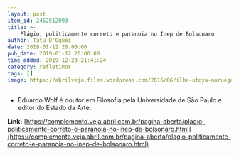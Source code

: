 ```yaml
---
layout: post
item_id: 2452512093
title: >-
    Plágio, politicamente correto e paranoia no Inep de Bolsonaro
author: Tatu D'Oquei
date: 2019-01-12 20:00:00
pub_date: 2019-01-12 20:00:00
time_added: 2019-12-23 21:41:24
category: refletimos
tags: []
image: https://abrilveja.files.wordpress.com/2016/06/ilha-utoya-noruega-20110722-original.jpeg
---
```


* Eduardo Wolf é doutor em Filosofia pela Universidade de São Paulo e editor do Estado da Arte.

**Link:** [https://complemento.veja.abril.com.br/pagina-aberta/plagio-politicamente-correto-e-paranoia-no-inep-de-bolsonaro.html](https://complemento.veja.abril.com.br/pagina-aberta/plagio-politicamente-correto-e-paranoia-no-inep-de-bolsonaro.html)

